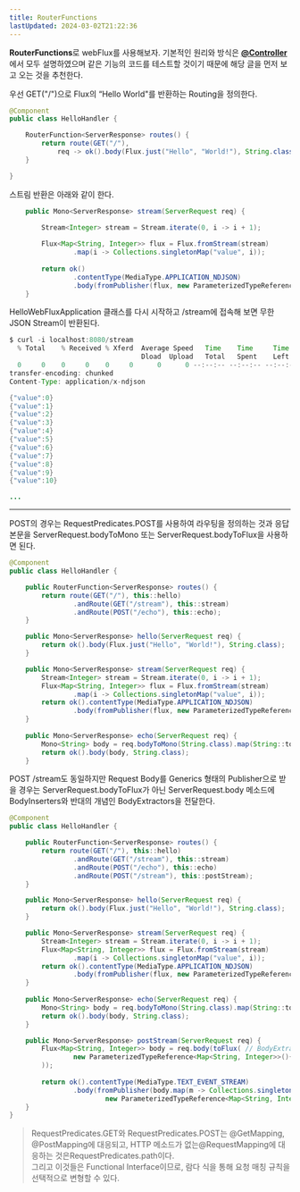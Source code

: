 ```yaml
---
title: RouterFunctions
lastUpdated: 2024-03-02T21:22:36
---
```


**RouterFunctions**로 webFlux를 사용해보자. 기본적인 원리와 방식은 <a href="./@Controller.md">**@Controller**</a>에서 모두 설명하였으며 같은 기능의 코드를 테스트할 것이기 때문에 해당 글을 먼저 보고 오는 것을 추천한다.

우선  GET("/")으로 Flux의 “Hello World"를 반환하는 Routing을 정의한다.

```java
@Component
public class HelloHandler {

    RouterFunction<ServerResponse> routes() {
        return route(GET("/"),
            req -> ok().body(Flux.just("Hello", "World!"), String.class));
    }

}
```

스트림 반환은 아래와 같이 한다.
```java
    public Mono<ServerResponse> stream(ServerRequest req) {

        Stream<Integer> stream = Stream.iterate(0, i -> i + 1);
        
        Flux<Map<String, Integer>> flux = Flux.fromStream(stream)
                .map(i -> Collections.singletonMap("value", i));
        
        return ok()
                .contentType(MediaType.APPLICATION_NDJSON)
                .body(fromPublisher(flux, new ParameterizedTypeReference<Map<String, Integer>>(){}));
    }
```

HelloWebFluxApplication 클래스를 다시 시작하고 /stream에 접속해 보면 무한 JSON Stream이 반환된다.

```java
$ curl -i localhost:8080/stream
  % Total    % Received % Xferd  Average Speed   Time    Time     Time  Current
                                 Dload  Upload   Total   Spent    Left  Speed
  0     0    0     0    0     0      0      0 --:--:-- --:--:-- --:--:--     0HTTP/1.1 200 OK
transfer-encoding: chunked
Content-Type: application/x-ndjson

{"value":0}
{"value":1}
{"value":2}
{"value":3}
{"value":4}
{"value":5}
{"value":6}
{"value":7}
{"value":8}
{"value":9}
{"value":10}

...

```

---

POST의 경우는 RequestPredicates.POST를 사용하여 라우팅을 정의하는 것과 응답 본문을 ServerRequest.bodyToMono 또는 ServerRequest.bodyToFlux을 사용하면 된다.

```java
@Component
public class HelloHandler {

    public RouterFunction<ServerResponse> routes() {
        return route(GET("/"), this::hello)
                .andRoute(GET("/stream"), this::stream)
                .andRoute(POST("/echo"), this::echo);
    }

    public Mono<ServerResponse> hello(ServerRequest req) {
        return ok().body(Flux.just("Hello", "World!"), String.class);
    }

    public Mono<ServerResponse> stream(ServerRequest req) {
        Stream<Integer> stream = Stream.iterate(0, i -> i + 1);
        Flux<Map<String, Integer>> flux = Flux.fromStream(stream)
                .map(i -> Collections.singletonMap("value", i));
        return ok().contentType(MediaType.APPLICATION_NDJSON)
                .body(fromPublisher(flux, new ParameterizedTypeReference<Map<String, Integer>>(){}));
    }
    
    public Mono<ServerResponse> echo(ServerRequest req) {
        Mono<String> body = req.bodyToMono(String.class).map(String::toUpperCase);
        return ok().body(body, String.class);
    }
```

POST /stream도 동일하지만 Request Body를 Generics 형태의 Publisher으로 받을 경우는 ServerRequest.bodyToFlux가 아닌 ServerRequest.body 메소드에 BodyInserters와 반대의 개념인 BodyExtractors을 전달한다.

```java
@Component
public class HelloHandler {

    public RouterFunction<ServerResponse> routes() {
        return route(GET("/"), this::hello)
                .andRoute(GET("/stream"), this::stream)
                .andRoute(POST("/echo"), this::echo)
                .andRoute(POST("/stream"), this::postStream);
    }

    public Mono<ServerResponse> hello(ServerRequest req) {
        return ok().body(Flux.just("Hello", "World!"), String.class);
    }

    public Mono<ServerResponse> stream(ServerRequest req) {
        Stream<Integer> stream = Stream.iterate(0, i -> i + 1);
        Flux<Map<String, Integer>> flux = Flux.fromStream(stream)
                .map(i -> Collections.singletonMap("value", i));
        return ok().contentType(MediaType.APPLICATION_NDJSON)
                .body(fromPublisher(flux, new ParameterizedTypeReference<Map<String, Integer>>(){}));
    }
    
    public Mono<ServerResponse> echo(ServerRequest req) {
        Mono<String> body = req.bodyToMono(String.class).map(String::toUpperCase);
        return ok().body(body, String.class);
    }

    public Mono<ServerResponse> postStream(ServerRequest req) {
        Flux<Map<String, Integer>> body = req.body(toFlux( // BodyExtractors.toFlux을 static import해야 한다.
                new ParameterizedTypeReference<Map<String, Integer>>(){}
        ));
        
        return ok().contentType(MediaType.TEXT_EVENT_STREAM)
                .body(fromPublisher(body.map(m -> Collections.singletonMap("double", m.get("value") * 2)),
                        new ParameterizedTypeReference<Map<String, Integer>>(){}));
    }
}
```

> RequestPredicates.GET와 RequestPredicates.POST는 @GetMapping, @PostMapping에 대응되고, HTTP 메소드가 없는@RequestMapping에 대응하는 것은RequestPredicates.path이다.<br>그리고 이것들은 Functional Interface이므로, 람다 식을 통해 요청 매칭 규칙을 선택적으로 변형할 수 있다.
